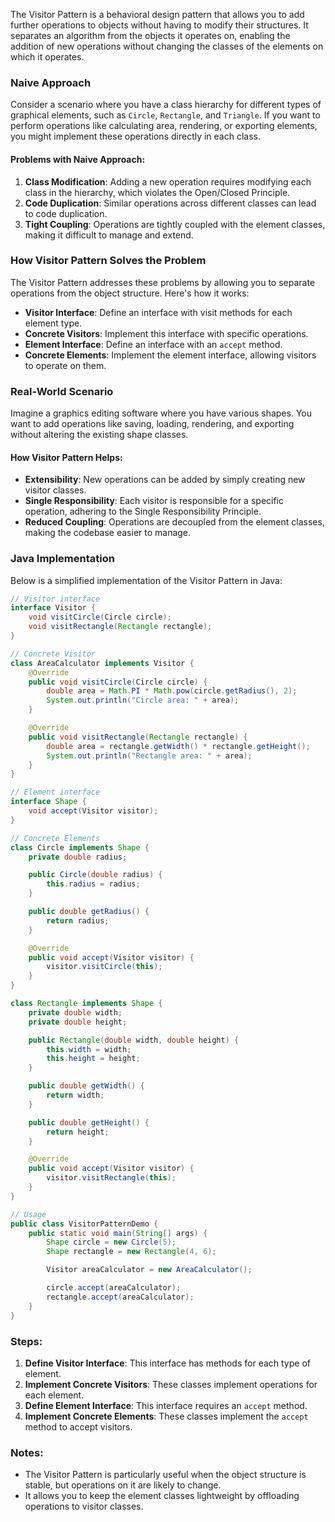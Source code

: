 The Visitor Pattern is a behavioral design pattern that allows you to add further operations to objects without having to modify their structures. It separates an algorithm from the objects it operates on, enabling the addition of new operations without changing the classes of the elements on which it operates.

### Naive Approach

Consider a scenario where you have a class hierarchy for different types of graphical elements, such as `Circle`, `Rectangle`, and `Triangle`. If you want to perform operations like calculating area, rendering, or exporting elements, you might implement these operations directly in each class.

#### Problems with Naive Approach:
1. **Class Modification**: Adding a new operation requires modifying each class in the hierarchy, which violates the Open/Closed Principle.
2. **Code Duplication**: Similar operations across different classes can lead to code duplication.
3. **Tight Coupling**: Operations are tightly coupled with the element classes, making it difficult to manage and extend.

### How Visitor Pattern Solves the Problem

The Visitor Pattern addresses these problems by allowing you to separate operations from the object structure. Here's how it works:

- **Visitor Interface**: Define an interface with visit methods for each element type.
- **Concrete Visitors**: Implement this interface with specific operations.
- **Element Interface**: Define an interface with an `accept` method.
- **Concrete Elements**: Implement the element interface, allowing visitors to operate on them.

### Real-World Scenario

Imagine a graphics editing software where you have various shapes. You want to add operations like saving, loading, rendering, and exporting without altering the existing shape classes.

#### How Visitor Pattern Helps:
- **Extensibility**: New operations can be added by simply creating new visitor classes.
- **Single Responsibility**: Each visitor is responsible for a specific operation, adhering to the Single Responsibility Principle.
- **Reduced Coupling**: Operations are decoupled from the element classes, making the codebase easier to manage.

### Java Implementation

Below is a simplified implementation of the Visitor Pattern in Java:

```java
// Visitor interface
interface Visitor {
    void visitCircle(Circle circle);
    void visitRectangle(Rectangle rectangle);
}

// Concrete Visitor
class AreaCalculator implements Visitor {
    @Override
    public void visitCircle(Circle circle) {
        double area = Math.PI * Math.pow(circle.getRadius(), 2);
        System.out.println("Circle area: " + area);
    }

    @Override
    public void visitRectangle(Rectangle rectangle) {
        double area = rectangle.getWidth() * rectangle.getHeight();
        System.out.println("Rectangle area: " + area);
    }
}

// Element interface
interface Shape {
    void accept(Visitor visitor);
}

// Concrete Elements
class Circle implements Shape {
    private double radius;

    public Circle(double radius) {
        this.radius = radius;
    }

    public double getRadius() {
        return radius;
    }

    @Override
    public void accept(Visitor visitor) {
        visitor.visitCircle(this);
    }
}

class Rectangle implements Shape {
    private double width;
    private double height;

    public Rectangle(double width, double height) {
        this.width = width;
        this.height = height;
    }

    public double getWidth() {
        return width;
    }

    public double getHeight() {
        return height;
    }

    @Override
    public void accept(Visitor visitor) {
        visitor.visitRectangle(this);
    }
}

// Usage
public class VisitorPatternDemo {
    public static void main(String[] args) {
        Shape circle = new Circle(5);
        Shape rectangle = new Rectangle(4, 6);

        Visitor areaCalculator = new AreaCalculator();

        circle.accept(areaCalculator);
        rectangle.accept(areaCalculator);
    }
}
```

### Steps:
1. **Define Visitor Interface**: This interface has methods for each type of element.
2. **Implement Concrete Visitors**: These classes implement operations for each element.
3. **Define Element Interface**: This interface requires an `accept` method.
4. **Implement Concrete Elements**: These classes implement the `accept` method to accept visitors.

### Notes:
- The Visitor Pattern is particularly useful when the object structure is stable, but operations on it are likely to change.
- It allows you to keep the element classes lightweight by offloading operations to visitor classes.